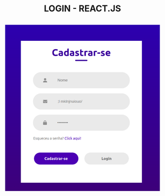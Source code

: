 <div align="center">
  <h1>LOGIN - REACT.JS</h1>
  <br>
  <img src="LOGIN.png" alt="" style="width: auto 0px;">
  <br>
</div>
